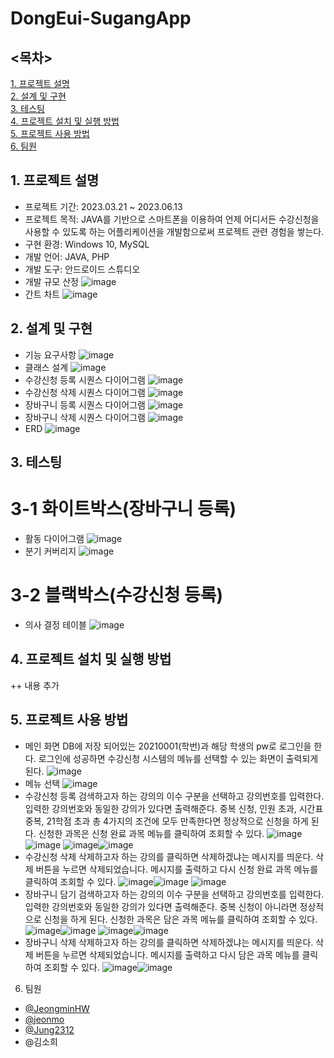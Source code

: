 # DongEui-SugangApp

## <목차>
[1. 프로젝트 설명](#1-프로젝트-설명)<br/>
[2. 설계 및 구현](#2-설계-및-구현)<br/>
[3. 테스팅](#3-테스팅)<br/>
[4. 프로젝트 설치 및 실행 방법](#4-프로젝트-설치-및-실행-방법)<br/>
[5. 프로젝트 사용 방법](#5-프로젝트-사용-방법)<br/>
[6. 팀원](#6-팀원)
  
  
## 1. 프로젝트 설명
- 프로젝트 기간: 2023.03.21 ~ 2023.06.13
- 프로젝트 목적: JAVA를 기반으로 스마트폰을 이용하여 언제 어디서든 수강신청을 사용할 수 있도록 하는 어플리케이션을 개발함으로써 프로젝트 관련 경험을 쌓는다.
- 구현 환경: Windows 10, MySQL
- 개발 언어: JAVA, PHP
- 개발 도구: 안드로이드 스튜디오
- 개발 규모 산정
  ![image](https://github.com/Jung2312/DongEui-SugangApp/assets/97083703/90b621dd-8657-4a67-b64c-8499a9b11cfa)
- 간트 차트
  ![image](https://github.com/Jung2312/DongEui-SugangApp/assets/97083703/a41b5b57-32af-40ab-b84e-a6931eb7442f)
  
  
## 2. 설계 및 구현
- 기능 요구사항
![image](https://github.com/Jung2312/DongEui-SugangApp/assets/97083703/8eef09e2-a7e7-4741-9b2f-071aac482148)
- 클래스 설계
![image](https://github.com/Jung2312/DongEui-SugangApp/assets/97083703/16f4dffb-ee02-43d1-b5ea-8902b618e80d)
- 수강신청 등록 시퀀스 다이어그램
![image](https://github.com/Jung2312/DongEui-SugangApp/assets/97083703/7c3b02df-a50c-4072-97a7-2f571b525db1)
- 수강신청 삭제 시퀀스 다이어그램
![image](https://github.com/Jung2312/DongEui-SugangApp/assets/97083703/3f0c09d8-a490-43c9-93b9-27807d34ca22)
- 장바구니 등록 시퀀스 다이어그램
![image](https://github.com/Jung2312/DongEui-SugangApp/assets/97083703/d9a15873-ab21-4b63-885d-8d5eb78ae648)
- 장바구니 삭제 시퀀스 다이어그램
![image](https://github.com/Jung2312/DongEu-SugangApp/assets/97083703/f45d84d2-6571-4e3f-b190-93b4758a83d3)
- ERD
![image](https://github.com/Jung2312/DongEui-SugangApp/assets/97083703/b8872a8c-6bf6-44fd-b81e-dcadae40a677)
  
  
## 3. 테스팅
# 3-1 화이트박스(장바구니 등록)
- 활동 다이어그램
![image](https://github.com/Jung2312/DongEui-SugangApp/assets/97083703/895f2e06-cb49-4bfe-b704-7a867167cf0a)
- 분기 커버리지
![image](https://github.com/Jung2312/DongEui-SugangApp/assets/97083703/d6533e09-220c-4191-b693-8a8d260e06fe)

# 3-2 블랙박스(수강신청 등록)
- 의사 결정 테이블
![image](https://github.com/Jung2312/DongEui-SugangApp/assets/97083703/9f151fcd-26ba-4a9a-87f7-228c8b53b91e)
  
  
## 4. 프로젝트 설치 및 실행 방법
++ 내용 추가
  
  
## 5. 프로젝트 사용 방법
- 메인 화면
DB에 저장 되어있는 20210001(학번)과 해당 학생의 pw로 로그인을 한다. 로그인에 성공하면 수강신청 시스템의 메뉴를 선택할 수 있는 화면이 출력되게 된다.
![image](https://github.com/Jung2312/DongEui-SugangApp/assets/97083703/34c2708d-d168-42b4-904f-042de13e3197)
- 메뉴 선택
![image](https://github.com/Jung2312/DongEui-SugangApp/assets/97083703/5f1421c3-729c-4abf-98ec-78649baa45ea)
- 수강신청 등록
검색하고자 하는 강의의 이수 구분을 선택하고 강의번호를 입력한다. 입력한 강의번호와 동일한 강의가 있다면 출력해준다. 중복 신청, 인원 초과, 시간표 중복, 21학점 초과 총 4가지의 조건에 모두 만족한다면 정상적으로 신청을 하게 된다. 신청한 과목은 신청 완료 과목 메뉴를 클릭하여 조회할 수 있다.
![image](https://github.com/Jung2312/DongEui-SugangApp/assets/97083703/5765b4b6-7bff-470e-9774-a9324ac8da8e)![image](https://github.com/Jung2312/DongEui-SugangApp/assets/97083703/a405e24a-8f2a-439b-862b-0e71e7958549)
![image](https://github.com/Jung2312/DongEui-SugangApp/assets/97083703/88f06694-0755-403c-b6a9-bcf27fc22953)![image](https://github.com/Jung2312/DongEui-SugangApp/assets/97083703/5371ccad-cab6-4909-8367-c6aa4f186f0e)
- 수강신청 삭제
삭제하고자 하는 강의를 클릭하면 삭제하겠냐는 메시지를 띄운다. 삭제 버튼을 누르면 삭제되었습니다. 메시지를 출력하고 다시 신청 완료 과목 메뉴를 클릭하여 조회할 수 있다.
![image](https://github.com/Jung2312/DongEui-SugangApp/assets/97083703/3ac537d6-4960-412b-8acd-5fc782ef1b7f)![image](https://github.com/Jung2312/DongEui-SugangApp/assets/97083703/f334e3e0-7cc4-4c2a-9fc3-8d3753a8f1dc)
![image](https://github.com/Jung2312/DongEui-SugangApp/assets/97083703/345552eb-831c-4ca6-ae7f-69b843a84f70)
- 장바구니 담기
검색하고자 하는 강의의 이수 구분을 선택하고 강의번호를 입력한다. 입력한 강의번호와 동일한 강의가 있다면 출력해준다. 중복 신청이 아니라면 정상적으로 신청을 하게 된다. 신청한 과목은 담은 과목 메뉴를 클릭하여 조회할 수 있다.
![image](https://github.com/Jung2312/DongEui-SugangApp/assets/97083703/65bacfed-0db8-4365-a486-42a74c44dfda)![image](https://github.com/Jung2312/DongEui-SugangApp/assets/97083703/9b72e41c-00b2-4df7-9676-70a4d3f1961d)
![image](https://github.com/Jung2312/DongEui-SugangApp/assets/97083703/e1a7af9d-536b-4994-b523-98472ad29cd9)![image](https://github.com/Jung2312/DongEui-SugangApp/assets/97083703/a71df0a9-f215-41f4-9d42-0086846ffb95)
- 장바구니 삭제
삭제하고자 하는 강의를 클릭하면 삭제하겠냐는 메시지를 띄운다. 삭제 버튼을 누르면 삭제되었습니다. 메시지를 출력하고 다시 담은 과목 메뉴를 클릭하여 조회할 수 있다.
![image](https://github.com/Jung2312/DongEui-SugangApp/assets/97083703/8a242eb7-c447-465a-b110-dbe9ffd42b77)![image](https://github.com/Jung2312/DongEui-SugangApp/assets/97083703/3433b7dd-0364-46d4-94fa-e19e861bfb65)
  
  
6. 팀원
- [@JeongminHW]([URL](https://github.com/JeongminHW)) 
- [@jeonmo](https://github.com/jeonmo)
- [@Jung2312](https://github.com/Jung2312)
- @김소희










